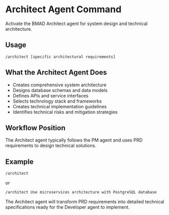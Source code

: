 # Architect Agent Command

Activate the BMAD Architect agent for system design and technical architecture.

## Usage
```
/architect [specific architectural requirements]
```

## What the Architect Agent Does
- Creates comprehensive system architecture
- Designs database schemas and data models
- Defines APIs and service interfaces
- Selects technology stack and frameworks
- Creates technical implementation guidelines
- Identifies technical risks and mitigation strategies

## Workflow Position
The Architect agent typically follows the PM agent and uses PRD requirements to design technical solutions.

## Example
```
/architect
```
or
```
/architect Use microservices architecture with PostgreSQL database
```

The Architect agent will transform PRD requirements into detailed technical specifications ready for the Developer agent to implement.
